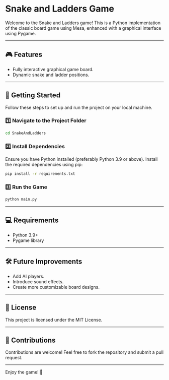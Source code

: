 # Snake and Ladders Game

Welcome to the Snake and Ladders game! This is a Python implementation of the classic board game using Mesa, enhanced with a graphical interface using Pygame.

---

## 🎮 Features
- Fully interactive graphical game board.
- Dynamic snake and ladder positions.

---

## 🚀 Getting Started

Follow these steps to set up and run the project on your local machine.

### 1️⃣ Navigate to the Project Folder
```bash
cd SnakeAndLadders
```

### 2️⃣ Install Dependencies
Ensure you have Python installed (preferably Python 3.9 or above). Install the required dependencies using pip:
```bash
pip install -r requirements.txt
```

### 3️⃣ Run the Game
```bash
python main.py
```

---

## 💻 Requirements
- Python 3.9+
- Pygame library

---

## 🛠️ Future Improvements
- Add AI players.
- Introduce sound effects.
- Create more customizable board designs.

---

## 📝 License
This project is licensed under the MIT License.

---

## 🤝 Contributions
Contributions are welcome! Feel free to fork the repository and submit a pull request.

---

Enjoy the game! 🎲


